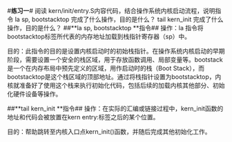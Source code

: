#**练习一**#
阅读 kern/init/entry.S内容代码，结合操作系统内核启动流程，说明指令 la sp, bootstacktop 完成了什么操作，目的是什么？ tail kern_init 完成了什么操作，目的是什么？
##**la sp, bootstacktop **指令##
操作：la 指令将bootstacktop标签所代表的内存地址加载到栈指针寄存器（sp）中。

目的：此指令的目的是设置内核启动时的初始栈指针。在操作系统内核启动的早期阶段，需要设置一个安全的栈区域，用于存放函数调用、局部变量等。bootstack是一个在内存布局中预先定义的区域，用作启动时的栈（Boot Stack），而bootstacktop是这个栈区域的顶部地址。通过将栈指针设置为bootstacktop，内核就准备好了使用这个栈来执行初始化代码，包括后续的加载内核其他部分、初始化硬件设备等操作。

##**tail kern_init **指令##
操作：在实际的汇编或链接过程中，kern_init函数的地址和代码会被放置在kern entry:标签之后的某个位置。

目的：帮助跳转至内核入口点kern_init()函数，并随后完成其他初始化工作。